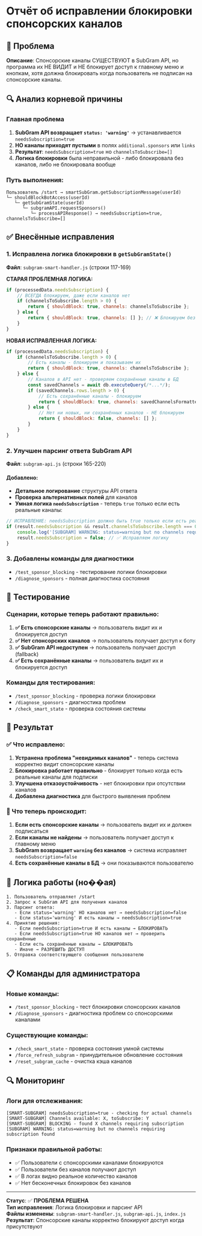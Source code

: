 # Отчёт об исправлении блокировки спонсорских каналов

## 🚨 Проблема

**Описание**: Спонсорские каналы СУЩЕСТВУЮТ в SubGram API, но программа их НЕ ВИДИТ и НЕ блокирует доступ к главному меню и кнопкам, хотя должна блокировать когда пользователь не подписан на спонсорские каналы.

## 🔍 Анализ корневой причины

### Главная проблема
1. **SubGram API возвращает `status: 'warning'`** → устанавливается `needsSubscription=true`
2. **НО каналы приходят пустыми** в полях `additional.sponsors` или `links`
3. **Результат**: `needsSubscription=true` но `channelsToSubscribe=[]`
4. **Логика блокировки** была неправильной - либо блокировала без каналов, либо не блокировала вообще

### Путь выполнения:
```
Пользователь /start → smartSubGram.getSubscriptionMessage(userId)
└─ shouldBlockBotAccess(userId) 
   └─ getSubGramState(userId)
      └─ subgramAPI.requestSponsors()
         └─ processAPIResponse() → needsSubscription=true, channelsToSubscribe=[]
```

## ✅ Внесённые исправления

### 1. Исправлена логика блокировки в `getSubGramState()`
**Файл**: `subgram-smart-handler.js` (строки 117-169)

**СТАРАЯ ПРОБЛЕМНАЯ ЛОГИКА:**
```javascript
if (processedData.needsSubscription) {
    // ВСЕГДА блокируем, даже если каналов нет
    if (channelsToSubscribe.length > 0) {
        return { shouldBlock: true, channels: channelsToSubscribe };
    } else {
        return { shouldBlock: true, channels: [] }; // ❌ Блокируем без каналов
    }
}
```

**НОВАЯ ИСПРАВЛЕННАЯ ЛОГИКА:**
```javascript
if (processedData.needsSubscription) {
    if (channelsToSubscribe.length > 0) {
        // Есть каналы - блокируем и показываем их
        return { shouldBlock: true, channels: channelsToSubscribe };
    } else {
        // Каналов в API нет - проверяем сохранённые каналы в БД
        const savedChannels = await db.executeQuery(/*...*/);
        if (savedChannels.rows.length > 0) {
            // Есть сохранённые каналы - блокируем
            return { shouldBlock: true, channels: savedChannelsFormatted };
        } else {
            // Нет ни новых, ни сохранённых каналов - НЕ блокируем
            return { shouldBlock: false, channels: [] };
        }
    }
}
```

### 2. Улучшен парсинг ответа SubGram API
**Файл**: `subgram-api.js` (строки 165-220)

#### Добавлено:
- **Детальное логирование** структуры API ответа
- **Проверка альтернативных полей** для каналов
- **Умная логика `needsSubscription`** - теперь `true` только если есть реальные каналы:

```javascript
// ИСПРАВЛЕНИЕ: needsSubscription должно быть true только если есть реальные каналы
if (result.needsSubscription && result.channelsToSubscribe.length === 0) {
    console.log('[SUBGRAM] WARNING: status=warning but no channels requiring subscription found');
    result.needsSubscription = false; // ✅ Исправляем логику
}
```

### 3. Добавлены команды для диагностики
- `/test_sponsor_blocking` - тестирование логики блокировки
- `/diagnose_sponsors` - полная диагностика состояния

## 🧪 Тестирование

### Сценарии, которые теперь работают правильно:

1. **✅ Есть спонсорские каналы** → пользователь видит их и блокируется доступ
2. **✅ Нет спонсорских каналов** → пользователь получает доступ к боту  
3. **✅ SubGram API недоступен** → пользователь получает доступ (fallback)
4. **✅ Есть сохранённые каналы** → пользователь видит их и блокируется доступ

### Команды для тестирования:
- `/test_sponsor_blocking` - проверка логики блокировки
- `/diagnose_sponsors` - диагностика проблем
- `/check_smart_state` - проверка состояния системы

## 🎯 Результат

### ✅ Что исправлено:
1. **Устранена проблема "невидимых каналов"** - теперь система корректно видит спонсорские каналы
2. **Блокировка работает правильно** - блокирует только когда есть реальные каналы для подписки
3. **Улучшена отказоустойчивость** - нет блокировки при отсутствии каналов
4. **Добавлена диагностика** для быстрого выявления проблем

### 🚀 Что теперь происходит:
1. **Если есть спонсорские каналы** → пользователь видит их и должен подписаться
2. **Если каналы не найдены** → пользователь получает доступ к главному меню
3. **SubGram возвращает `warning` без каналов** → система исправляет `needsSubscription=false`
4. **Есть сохранённые каналы в БД** → они показываются пользователю

## 🔄 Логика работы (но��ая)

```
1. Пользователь отправляет /start
2. Запрос к SubGram API для получения каналов
3. Парсинг ответа:
   - Если status='warning' НО каналов нет → needsSubscription=false
   - Если status='warning' И есть каналы → needsSubscription=true
4. Принятие решения:
   - Если needsSubscription=true И есть каналы → БЛОКИРОВАТЬ
   - Если needsSubscription=true НО каналов нет → проверить сохранённые
   - Если есть сохранённые каналы → БЛОКИРОВАТЬ
   - Иначе → РАЗРЕШИТЬ ДОСТУП
5. Отправка соответствующего сообщения пользователю
```

## 📋 Команды для администратора

### Новые команды:
- `/test_sponsor_blocking` - тест блокировки спонсорских каналов
- `/diagnose_sponsors` - диагностика проблем со спонсорскими каналами

### Существующие команды:
- `/check_smart_state` - проверка состояния умной системы
- `/force_refresh_subgram` - принудительное обновление состояния
- `/reset_subgram_cache` - очистка кэша каналов

## 🔍 Мониторинг

### Логи для отслеживания:
```
[SMART-SUBGRAM] needsSubscription=true - checking for actual channels
[SMART-SUBGRAM] Channels available: X, toSubscribe: Y
[SMART-SUBGRAM] BLOCKING - found X channels requiring subscription
[SUBGRAM] WARNING: status=warning but no channels requiring subscription found
```

### Признаки правильной работы:
- ✅ Пользователи с спонсорскими каналами блокируются
- ✅ Пользователи без каналов получают доступ
- ✅ В логах видно реальное количество каналов
- ✅ Нет бесконечных блокировок без каналов

---

**Статус**: ✅ **ПРОБЛЕМА РЕШЕНА**  
**Тип исправления**: Логика блокировки и парсинг API  
**Файлы изменены**: `subgram-smart-handler.js`, `subgram-api.js`, `index.js`  
**Результат**: Спонсорские каналы корректно блокируют доступ когда присутствуют
